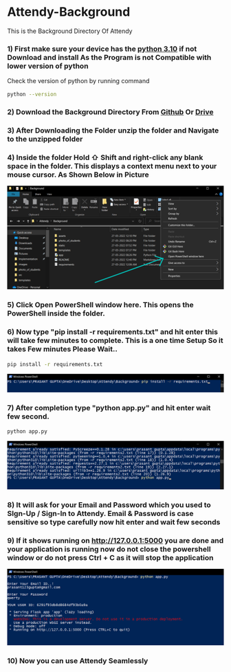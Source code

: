 # Attendy-Background
This is the Background Directory Of Attendy


### 1) First make sure your device has the [python 3.10](https://www.python.org/downloads/) if not Download and install As the Program is not Compatible with lower version of python

Check the version of python by running command

```bash
python --version
```

### 2) Download the Background Directory From [Github](https://github.com/prasantgupta52/Attendy-Background) Or [Drive](https://drive.google.com/drive/folders/1mM41dwB-6cSmdGtNPo22yY9qO00wE_fI?usp=sharing)

### 3) After Downloading the Folder unzip the folder and Navigate to the unzipped folder

### 4) Inside the folder Hold ⇧ Shift and right-click any blank space in the folder. This displays a context menu next to your mouse cursor. As Shown Below in Picture
          
![one](assets/1.png)
          
### 5) Click Open PowerShell window here. This opens the PowerShell inside the folder.

### 6) Now type "pip install -r requirements.txt" and hit enter this will take few minutes to complete. This is a one time Setup So it takes Few minutes Please Wait..

```bash
pip install -r requirements.txt
```

![two](assets/2.png)
   
### 7) After completion type "python app.py" and hit enter wait few second.

```bash
python app.py
```
          
![four](assets/4.png)
          
### 8) It will ask for your Email and Password which you used to SIgn-Up / Sign-In to Attendy. Email & Password is case sensitive so type carefully now hit enter and wait few seconds
 
### 9) If it shows running on http://127.0.0.1:5000 you are done and your application is running now do not close the powershell window or do not press Ctrl + C as it will  stop the application
         
![five](assets/5.png)

### 10) Now you can use Attendy Seamlessly

